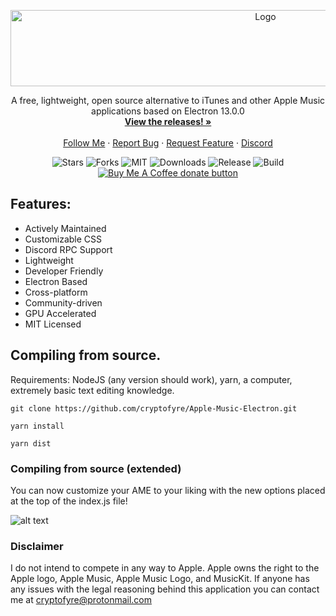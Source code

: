 <p align="center">
  <a href="https://github.com/cryptofyre/Apple-Music-Electron">
    <img src="https://i.imgur.com/r0kNmgV.png" alt="Logo" width="800" height="122">    
  </a>
<p align="center"> 
    A free, lightweight, open source alternative to iTunes and other Apple Music applications based on Electron 13.0.0
    <br />
    <a href="https://github.com/cryptofyre/Apple-Music-Electron/releases"><strong>View the releases! »</strong></a>
    <br />
    <br />
    <a href="https://twitter.com/cryptofyre">Follow Me</a>
    ·
    <a href="https://github.com/cryptofyre/Apple-Music-Electron/issues">Report Bug</a>
    ·
    <a href="https://github.com/cryptofyre/Apple-Music-Electron/issues">Request Feature</a>
    ·
    <a href="https://discord.gg/CezHYdXHEM">Discord</a>
  </p>
  <p align="center"> 
  <img src="https://img.shields.io/github/stars/cryptofyre/Apple-Music-Electron" alt="Stars">
  <img src="https://img.shields.io/github/forks/cryptofyre/Apple-Music-Electron" alt="Forks">
  <img src="https://img.shields.io/github/license/cryptofyre/Apple-Music-Electron" alt="MIT">
  <img src="https://img.shields.io/github/downloads/cryptofyre/Apple-Music-Electron/total.svg?style=flat" alt="Downloads">
  <img src="https://img.shields.io/github/release/cryptofyre/Apple-Music-Electron.svg?style=flat" alt="Release">
  <img src="https://github.com/cryptofyre/Apple-Music-Electron/actions/workflows/build-analyze.yml/badge.svg" alt="Build">
  <span class="badge-buymeacoffee">
<a href="https://ko-fi.com/cryptofyre" title="Donate to this project using Buy Me A Coffee"><img src="https://img.shields.io/badge/buy%20me%20a%20coffee-donate-yellow.svg" alt="Buy Me A Coffee donate button" /></a>
</span>
  
  
  </p>

## Features:

* Actively Maintained
* Customizable CSS
* Discord RPC Support
* Lightweight
* Developer Friendly
* Electron Based
* Cross-platform
* Community-driven
* GPU Accelerated
* MIT Licensed


## Compiling from source.

Requirements: NodeJS (any version should work), yarn, a computer, extremely basic text editing knowledge.

```
git clone https://github.com/cryptofyre/Apple-Music-Electron.git

yarn install

yarn dist
```

### Compiling from source (extended)
You can now customize your AME to your liking with the new options placed at the top of the index.js file!

![alt text](https://i.imgur.com/dbj2uXe.png "Logo")


### Disclaimer
I do not intend to compete in any way to Apple. Apple owns the right to the Apple logo, Apple Music, Apple Music Logo, and MusicKit. If anyone has any issues with the legal reasoning behind this application you can contact me at <a href="mailto:cryptofyre@protonmail.com">cryptofyre@protonmail.com</a>
